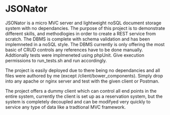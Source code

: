 # JSONator

JSONator is a micro MVC server and lightweight noSQL document storage system with no dependancies. 
The purpose of this project is to demonstrate different skills, 
and methodlogies in order to create a REST service from scratch.
The DBMS is complete with schema validation and has been implemneted in a noSQL style. 
The DBMS currently is only offering the most basic of CRUD controls any references have to be done manually.
Addtionally tests were implmeneted using phpUnit. Give execution permissions to run_tests.sh and run accordingly.

The project is easily deployed due to there being no dependancies and all files were authored by me (except /client/bower_components). 
Simply drop into any apache or nginx server and test with the given client or Postman.

The project offers a dummy client which can control all end points in the entire system,
currently the client is set up as a reservation system,
but the system is completely decoupled and can be modifyed very quickly to service any type of data like a tradtional MVC framework. 
